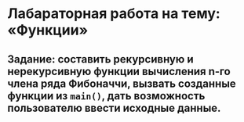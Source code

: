 # Лабараторная работа на тему: «Функции»


## Задание: составить рекурсивную и нерекурсивную функции вычисления n-го члена ряда Фибоначчи, вызвать созданные функции из `main()`, дать возможность пользователю ввести исходные данные.


